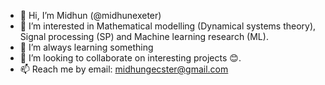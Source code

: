 - 👋 Hi, I’m Midhun (@midhunexeter)
- 👀 I’m interested in Mathematical modelling (Dynamical systems theory), Signal processing (SP) and Machine learning research (ML).
- 🌱 I’m always learning something
- 💞️ I’m looking to collaborate on interesting projects 😊.
- 📫 Reach me by email: midhungecster@gmail.com

<!---
midhunexeter/midhunexeter is a ✨ special ✨ repository because its `README.md` (this file) appears on your GitHub profile.
You can click the Preview link to take a look at your changes.
--->

